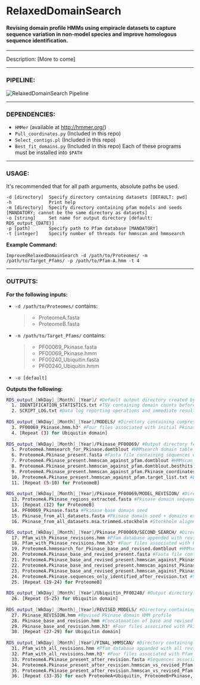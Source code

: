 # RelaxedDomainSearch
#### Revising domain profile HMMs using empiracle datasets to capture sequence variation in non-model species and improve homologous sequence identification. 

---
Description: [More to come]

---
### PIPELINE:
![RelaxedDomainSearch Pipeline](https://github.com/mtassia/RelaxedDomainSearch/blob/master/Program_diagram.png)

---
### DEPENDENCIES:
- `HMMer` (available at http://hmmer.org/)
- `Pull_coordinates.py` (Included in this repo)
- `Select_contigs.pl` (Included in this repo)
- `Best_fit_domains.py` (Included in this repo)
Each of these programs must be installed into `$PATH`

---
### USAGE:
It's recommended that for all path arguments, absolute paths be used. 

```
-d [directory]  Specify directory containing datasets [DEFAULT: pwd]
-h              Print help
-m [directory]  Specify directory containing pfam models and seeds [MANDATORY; cannot be the same directory as datasets]
-o [string]     Set name for output directory [default: RDS_output_{DATE}]
-p [path]       Specify path to Pfam database [MANDATORY]
-t [integer]    Specify number of threads for hmmscan and hmmsearch
```

**Example Command:** 
```
ImprovedRelaxedDomainSearch -d /path/to/Proteomes/ -m /path/to/Target_Pfams/ -p /path/to/Pfam-A.hmm -t 4
```

---
### OUTPUTS:
**For the following inputs:**
- `-d /path/to/Proteomes/` contains:
  >- ProteomeA.fasta
  >- ProteomeB.fasta
- `-m /path/to/Target_Pfams/` contains:
  >- PF00069_Pkinase.fasta
  >- PF00069_Pkinase.hmm
  >- PF00240_Ubiquitin.fasta
  >- PF00240_Ubiquitin.hmm
- `-o [default]`

**Outputs the following:**
```bash
RDS_output_[WkDay]_[Month]_[Year]/ #Default output directory created by program
  1. IDENTIFICATION_STATISTICS.txt #TSV containing domain counts before & after revision
  2. SCRIPT_LOG.txt #Data log reporting operations and immediate results during program execution
  
RDS_output_[WkDay]_[Month]_[Year]/MODELS/ #Directory containing compressed models for initial HMMsearch step
  3. PF00069_Pkinase.hmm.h3* #Four files associated with initial Pkinase domain compression from HMMpress
  4. [Repeat (3) for Ubiquitin domain]
  
RDS_output_[WkDay]_[Month]_[Year]/Pkinase_PF00069/ #Output directory for Pkinase domain revision
  5. ProteomeA.hmmsearch_for_Pkinase.domtblout #HMMsearch domain table output for potential Pkinase domains in ProteomeA.fasta
  6. ProteomeA.Pkinase_present.fasta #Fasta file containing sequences with potential Pkinase domains found in ProteomeA.fasta
  7. ProteomeA.Pkinase_present.hmmscan_against_pfam.domtblout #HMMscan output (domain table) of above sequences annotated with all Pfam domains
  8. ProteomeA.Pkinase_present.hmmscan_against_pfam.domtblout.besthits.tsv #Above table filtered for domains meeting HMMer inclusion threshold and overlap
  9. ProteomeA.Pkinase_present.hmmscan_against_pfam.Pkinase_coordinates.tsv #Coordinate TSV for all best-fit Pkinase domains in ProteomeA.fasta
  10. ProteomeA.Pkinase_present.hmmscan_against_pfam.target_list.txt #List of sequences with best-fit Pkinase domains in ProteomA.fasta
  11. [Repeat (5-10) for ProteomeB]
  
RDS_output_[WkDay]_[Month]_[Year]/Pkinase_PF00069/MODEL_REVISION/ #Directory used for Pkinase HMM profile revision; final revised domain model in RDS_output_[WkDay]_[Month]_[Year]/REVISED_MODELS/
  12. ProteomeA.Pkinase_regions_extracted.fasta #Pkinase domain sequences from ProteomeA.fasta
  13. [Repeat (12) for ProteomeB]
  14. PF00069_Pkinase.fasta #Pkinase base domain seed
  15. Pkinase_from_all_datasets.fasta #Pkinase domain seed + domains extracted from each dataset
  16. Pkinase_from_all_datasets.msa.trimmed.stockholm #Stockholm alignment of Pkinase domain with non-homologous ends trimmed

RDS_output_[WkDay]_[Month]_[Year]/Pkinase_PF00069/SECOND_SEARCH/ #Directory contains search for Pkinase domains following revision
  17. Pfam_with_Pkinase_revisions.hmm #Pfam database appended with revised domain profile
  18. Pfam_with_Pkinase_revisions.hmm.h3* #Four files associated with Pfam_with_Pkinase_revisions.hmm compression
  19. ProteomeA.hmmsearch_for_Pkinase_base_and_revised.domtblout #HMMsearch domain table output for potential Pkinase domains (either base or revised) in ProteomeA.fasta
  20. ProteomeA.Pkinase_base_and_revised_present.fasta #Fasta file containing sequences with potential Pkinase domains (base or revised) found in ProteomeA.fasta
  21. ProteomeA.Pkinase_base_and_revised_present.hmmscan_against_Pkinase_REV_appended_Pfam.domtblout #HMMscan output (domain table) of above sequences annotated with all Pfam domains (including revised Pkinase domain)
  22. ProteomeA.Pkinase_base_and_revised_present.hmmscan_against_Pkinase_REV_appended_Pfam.domtblout.besthits.tsv #Best-hits file associated with above file
  23. ProteomeA.Pkinase_base_and_revised_present.hmmscan_against_Pkinase_REV_appended_Pfam.target_list.txt #List of sequences with best-fit Pkinase domains (base or revised) in ProteomA.fasta
  24. ProteomeA.Pkinase.sequences_only_identified_after_revision.txt #Sequences in ProteomeA.fasta with Pkinase only found after revision
  25. [Repeat (19-24) for ProteomeB]
  
RDS_output_[WkDay]_[Month]_[Year]/Ubiquitin_PF00240/ #Output directory for Ubiquitin domain revision
  26. [Repeat (5-25) for Ubiquitin domain]
  
RDS_output_[WkDay]_[Month]_[Year]/REVISED_MODELS/ #Directory containing all revised models
  27. Pkinase_REVISION.hmm #Revised Pkinase domain HMM profile
  28. Pkinase_base_and_revision.hmm #Concatonation of base and revised Pkinase domain HMM profiles
  29. Pkinase_base_and_revision.hmm.h3* #Four files associated with Pkinase_base_and_revision.hmm compression
  30. [Repeat (27-29) for Ubiquitin domain]
  
RDS_output_[WkDay]_[Month]_[Year]/FINAL_HMMSCAN/ #Directory containing domain annotations following all domain revisions
  31. Pfam_with_all_revisions.hmm #Pfam database appanded with all revised domain profiles
  32. Pfam_with_all_revisions.hmm.h3* #Four files associated with Pfam_with_all_revisions.hmm compression
  33. ProteomeA.Pkinase_present_after_revision.fasta #Sequences associated with ProteomeA.Pkinase_base_and_revised_present.hmmscan_against_Pkinase_REV_appended_Pfam.target_list.txt above
  34. ProteomeA.Pkinase_present_after_revision.hmmscan_vs_revised_Pfam.domtblout #HMMscan output (domain table) of above sequences annotated with all Pfam domains (including all revised domains)
  35. ProteomeA.Pkinase_present_after_revision.hmmscan_vs_revised_Pfam.domtblout.besthits.tsv #Best-hits file associated with the above file
  36. [Repeat (33-35) for each ProteomeA+Ubiquitin, ProteomeB+Pkinase, and ProteomeB+Ubiquitin]
```

